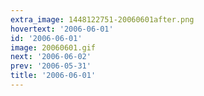 ```yaml
---
extra_image: 1448122751-20060601after.png
hovertext: '2006-06-01'
id: '2006-06-01'
image: 20060601.gif
next: '2006-06-02'
prev: '2006-05-31'
title: '2006-06-01'
---
```

